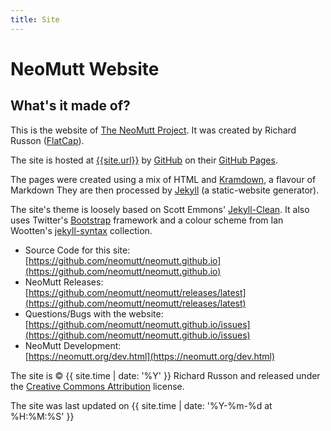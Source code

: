 ```yaml
---
title: Site
---
```


# NeoMutt Website

## What's it made of?

This is the website of [The NeoMutt Project](/about.html). It was
created by Richard Russon ([FlatCap](https://github.com/flatcap)).

The site is hosted at [{{site.url}}]({{site.url}})
by [GitHub](https://github.com/) on their [GitHub Pages](https://pages.github.com/).

The pages were created using a mix of HTML and
[Kramdown](https://kramdown.gettalong.org/quickref.html), a flavour of Markdown
They are then processed by [Jekyll](https://jekyllrb.com/) (a static-website generator).

The site's theme is loosely based on Scott Emmons'
[Jekyll-Clean](https://github.com/scotte/jekyll-clean).
It also uses Twitter's [Bootstrap](https://getbootstrap.com)
framework and a colour scheme from Ian Wootten's
[jekyll-syntax](https://github.com/iwootten/jekyll-syntax) collection.

- Source Code for this site:  
  [https://github.com/neomutt/neomutt.github.io](https://github.com/neomutt/neomutt.github.io)
- NeoMutt Releases:  
  [https://github.com/neomutt/neomutt/releases/latest](https://github.com/neomutt/neomutt/releases/latest)
- Questions/Bugs with the website:  
  [https://github.com/neomutt/neomutt.github.io/issues](https://github.com/neomutt/neomutt.github.io/issues)
- NeoMutt Development:  
  [https://neomutt.org/dev.html](https://neomutt.org/dev.html)

The site is &copy; {{ site.time | date: '%Y' }} Richard Russon and released
under the
[Creative Commons Attribution](https://github.com/neomutt/neomutt.github.io/blob/main/LICENSE.md#creative-commons)
license.

The site was last updated on {{ site.time | date: '%Y-%m-%d at %H:%M:%S' }}


